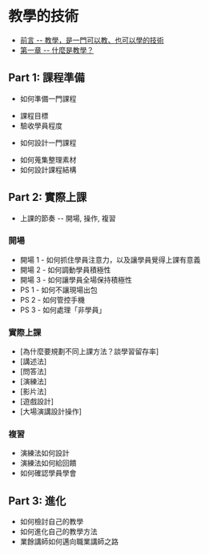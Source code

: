 # 教學的技術

* [前言 -- 教學，是一門可以教、也可以學的技術](00.md)
* [第一章 -- 什麼是教學？](01.md)

## Part 1: 課程準備

* 如何準備一門課程
 - 課程目標
 - 驗收學員程度
* 如何設計一門課程
 - 如何蒐集整理素材
 - 如何設計課程結構

## Part 2: 實際上課

* 上課的節奏 -- 開場, 操作, 複習

### 開場

* 開場 1 - 如何抓住學員注意力，以及讓學員覺得上課有意義
* 開場 2 - 如何調動學員積極性
* 開場 3 - 如何讓學員全場保持積極性
* PS 1 - 如何不讓現場出包
* PS 2 - 如何管控手機
* PS 3 - 如何處理「非學員」

### 實際上課

* [為什麼要規劃不同上課方法？談學習留存率]
* [講述法]
* [問答法]
* [演練法]
* [影片法]
* [遊戲設計]
* [大場演講設計操作]

### 複習

* 演練法如何設計
* 演練法如何給回饋
* 如何確認學員學會

## Part 3: 進化

* 如何檢討自己的教學
* 如何進化自己的教學方法
* 業餘講師如何邁向職業講師之路

